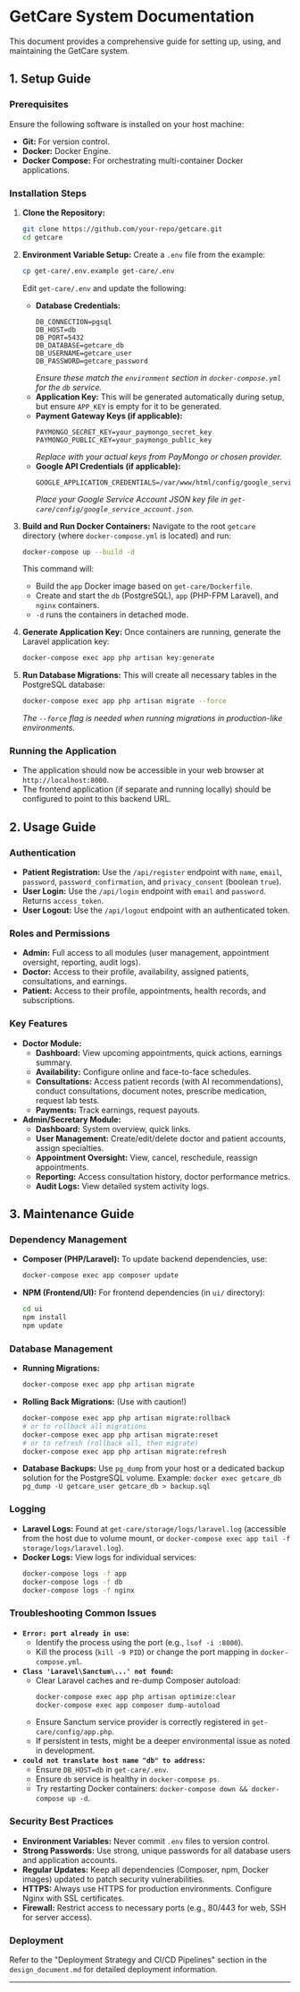 # GetCare System Documentation

This document provides a comprehensive guide for setting up, using, and maintaining the GetCare system.

## 1. Setup Guide

### Prerequisites

Ensure the following software is installed on your host machine:

*   **Git:** For version control.
*   **Docker:** Docker Engine.
*   **Docker Compose:** For orchestrating multi-container Docker applications.

### Installation Steps

1.  **Clone the Repository:**
    ```bash
    git clone https://github.com/your-repo/getcare.git
    cd getcare
    ```

2.  **Environment Variable Setup:**
    Create a `.env` file from the example:
    ```bash
    cp get-care/.env.example get-care/.env
    ```
    Edit `get-care/.env` and update the following:
    *   **Database Credentials:**
        ```
        DB_CONNECTION=pgsql
        DB_HOST=db
        DB_PORT=5432
        DB_DATABASE=getcare_db
        DB_USERNAME=getcare_user
        DB_PASSWORD=getcare_password
        ```
        *Ensure these match the `environment` section in `docker-compose.yml` for the `db` service.*
    *   **Application Key:**
        This will be generated automatically during setup, but ensure `APP_KEY` is empty for it to be generated.
    *   **Payment Gateway Keys (if applicable):**
        ```
        PAYMONGO_SECRET_KEY=your_paymongo_secret_key
        PAYMONGO_PUBLIC_KEY=your_paymongo_public_key
        ```
        *Replace with your actual keys from PayMongo or chosen provider.*
    *   **Google API Credentials (if applicable):**
        ```
        GOOGLE_APPLICATION_CREDENTIALS=/var/www/html/config/google_service_account.json
        ```
        *Place your Google Service Account JSON key file in `get-care/config/google_service_account.json`.*

3.  **Build and Run Docker Containers:**
    Navigate to the root `getcare` directory (where `docker-compose.yml` is located) and run:
    ```bash
    docker-compose up --build -d
    ```
    This command will:
    *   Build the `app` Docker image based on `get-care/Dockerfile`.
    *   Create and start the `db` (PostgreSQL), `app` (PHP-FPM Laravel), and `nginx` containers.
    *   `-d` runs the containers in detached mode.

4.  **Generate Application Key:**
    Once containers are running, generate the Laravel application key:
    ```bash
    docker-compose exec app php artisan key:generate
    ```

5.  **Run Database Migrations:**
    This will create all necessary tables in the PostgreSQL database:
    ```bash
    docker-compose exec app php artisan migrate --force
    ```
    *The `--force` flag is needed when running migrations in production-like environments.*

### Running the Application

*   The application should now be accessible in your web browser at `http://localhost:8000`.
*   The frontend application (if separate and running locally) should be configured to point to this backend URL.

## 2. Usage Guide

### Authentication

*   **Patient Registration:** Use the `/api/register` endpoint with `name`, `email`, `password`, `password_confirmation`, and `privacy_consent` (boolean `true`).
*   **User Login:** Use the `/api/login` endpoint with `email` and `password`. Returns `access_token`.
*   **User Logout:** Use the `/api/logout` endpoint with an authenticated token.

### Roles and Permissions

*   **Admin:** Full access to all modules (user management, appointment oversight, reporting, audit logs).
*   **Doctor:** Access to their profile, availability, assigned patients, consultations, and earnings.
*   **Patient:** Access to their profile, appointments, health records, and subscriptions.

### Key Features

*   **Doctor Module:**
    *   **Dashboard:** View upcoming appointments, quick actions, earnings summary.
    *   **Availability:** Configure online and face-to-face schedules.
    *   **Consultations:** Access patient records (with AI recommendations), conduct consultations, document notes, prescribe medication, request lab tests.
    *   **Payments:** Track earnings, request payouts.
*   **Admin/Secretary Module:**
    *   **Dashboard:** System overview, quick links.
    *   **User Management:** Create/edit/delete doctor and patient accounts, assign specialties.
    *   **Appointment Oversight:** View, cancel, reschedule, reassign appointments.
    *   **Reporting:** Access consultation history, doctor performance metrics.
    *   **Audit Logs:** View detailed system activity logs.

## 3. Maintenance Guide

### Dependency Management

*   **Composer (PHP/Laravel):** To update backend dependencies, use:
    ```bash
    docker-compose exec app composer update
    ```
*   **NPM (Frontend/UI):** For frontend dependencies (in `ui/` directory):
    ```bash
    cd ui
    npm install
    npm update
    ```

### Database Management

*   **Running Migrations:**
    ```bash
    docker-compose exec app php artisan migrate
    ```
*   **Rolling Back Migrations:** (Use with caution!)
    ```bash
    docker-compose exec app php artisan migrate:rollback
    # or to rollback all migrations
    docker-compose exec app php artisan migrate:reset
    # or to refresh (rollback all, then migrate)
    docker-compose exec app php artisan migrate:refresh
    ```
*   **Database Backups:**
    Use `pg_dump` from your host or a dedicated backup solution for the PostgreSQL volume.
    Example: `docker exec getcare_db pg_dump -U getcare_user getcare_db > backup.sql`

### Logging

*   **Laravel Logs:** Found at `get-care/storage/logs/laravel.log` (accessible from the host due to volume mount, or `docker-compose exec app tail -f storage/logs/laravel.log`).
*   **Docker Logs:** View logs for individual services:
    ```bash
    docker-compose logs -f app
    docker-compose logs -f db
    docker-compose logs -f nginx
    ```

### Troubleshooting Common Issues

*   **`Error: port already in use`:**
    *   Identify the process using the port (e.g., `lsof -i :8000`).
    *   Kill the process (`kill -9 PID`) or change the port mapping in `docker-compose.yml`.
*   **`Class 'Laravel\Sanctum\...' not found`:**
    *   Clear Laravel caches and re-dump Composer autoload:
        ```bash
        docker-compose exec app php artisan optimize:clear
        docker-compose exec app composer dump-autoload
        ```
    *   Ensure Sanctum service provider is correctly registered in `get-care/config/app.php`.
    *   If persistent in tests, might be a deeper environmental issue as noted in development.
*   **`could not translate host name "db" to address`:**
    *   Ensure `DB_HOST=db` in `get-care/.env`.
    *   Ensure `db` service is healthy in `docker-compose ps`.
    *   Try restarting Docker containers: `docker-compose down && docker-compose up -d`.

### Security Best Practices

*   **Environment Variables:** Never commit `.env` files to version control.
*   **Strong Passwords:** Use strong, unique passwords for all database users and application accounts.
*   **Regular Updates:** Keep all dependencies (Composer, npm, Docker images) updated to patch security vulnerabilities.
*   **HTTPS:** Always use HTTPS for production environments. Configure Nginx with SSL certificates.
*   **Firewall:** Restrict access to necessary ports (e.g., 80/443 for web, SSH for server access).

### Deployment

Refer to the "Deployment Strategy and CI/CD Pipelines" section in the `design_document.md` for detailed deployment information.

---